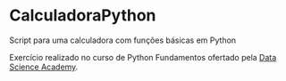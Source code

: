 # CalculadoraPython
Script para uma calculadora com funções básicas em Python

Exercício realizado no curso de Python Fundamentos ofertado pela [Data Science Academy](https://www.datascienceacademy.com.br/course/microsoft-power-bi-para-data-science).

